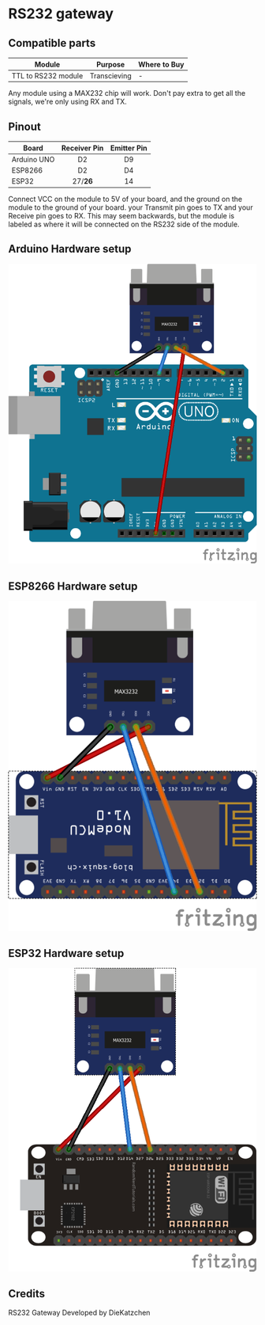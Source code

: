 # RS232 gateway
## Compatible parts
|Module|Purpose|Where to Buy|
|-|-|-|
|TTL to RS232 module|Transcieving|-|


Any module using a MAX232 chip will work. Don't pay extra to get all the signals, we're only using RX and TX.

## Pinout
|Board| Receiver Pin| Emitter Pin|
|-|:-:|:-:|
|Arduino UNO|D2|D9|
|ESP8266|D2|D4|
|ESP32|27/**26**|14|

Connect VCC on the module to 5V of your board, and the ground on the module to the ground of your board. your Transmit pin goes to TX and your Receive pin goes to RX. This may seem backwards, but the module is labeled as where it will be connected on the RS232 side of the module.

## Arduino Hardware setup
![RS232](../img/OpenMQTTgateway_Arduino_Addon_RS232.png)

## ESP8266 Hardware setup
![RS232](../img/OpenMQTTgateway_ESP8266_Addon_RS232.png)

## ESP32 Hardware setup
![RS232](../img/OpenMQTTgateway_ESP32_Addon_RS232.png)

## Credits
RS232 Gateway Developed by DieKatzchen